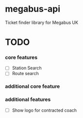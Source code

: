 # megabus-api
Ticket finder library for Megabus UK

# TODO
### core features
- [ ] Station Search
- [ ] Route search
### additional core feature
### additional features
- [ ] Show logo for contracted coach

